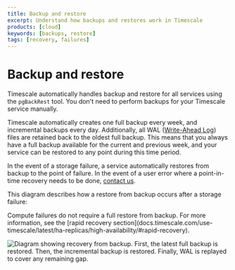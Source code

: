 ```yaml
---
title: Backup and restore
excerpt: Understand how backups and restores work in Timescale
products: [cloud]
keywords: [backups, restore]
tags: [recovery, failures]
---
```


# Backup and restore

Timescale automatically handles backup and restore for all
services using the `pgBackRest` tool. You don't need to perform
backups for your Timescale service manually.

Timescale automatically creates one full backup every week, and
incremental backups every day. Additionally, all WAL ([Write-Ahead Log][wal])
files are retained back to the oldest full backup. This means that you always
have a full backup available for the current and previous week, and your service
can be restored to any point during this time period.

In the event of a storage failure, a service automatically restores
from backup to the point of failure. In the event of a user error where
a point-in-time recovery needs to be done, [contact us][support].

This diagram describes how a restore from backup occurs after a storage failure:

<Highlight type="note">
Compute failures do not require a full restore from backup. For more
information, see the
[rapid recovery section](docs.timescale.com/use-timescale/latest/ha-replicas/high-availability/#rapid-recovery).
</Highlight>

<img class="main-content__illustration"
src="https://www.timescale.com/blog/content/images/2022/08/backups-3.png"
alt="Diagram showing recovery from backup. First, the latest full
backup is restored. Then, the incremental backup is restored.
Finally, WAL is replayed to cover any remaining gap."/>

[wal]: https://www.postgresql.org/docs/current/wal-intro.html
[support]: https://www.timescale.com/contact/
